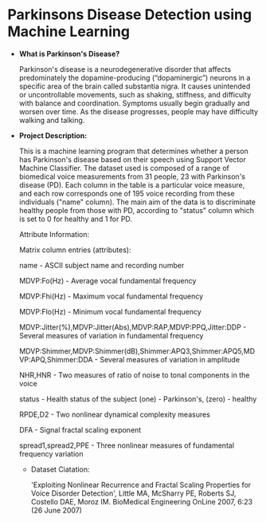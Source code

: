 # Parkinsons Disease Detection using Machine Learning
- **What is Parkinson's Disease?**
  
  Parkinson's disease is a neurodegenerative disorder that affects predominately the dopamine-producing (“dopaminergic”) neurons in a specific area of the brain called substantia nigra. It causes unintended or uncontrollable movements, such as shaking, stiffness, and difficulty with balance and coordination. Symptoms usually begin gradually and worsen over time. As the disease progresses, people may have difficulty walking and talking.

- **Project Description:**

  This is a machine learning program that determines whether a person has Parkinson's disease based on their speech using Support Vector Machine Classifier. The dataset used is composed of a range of biomedical voice measurements from 31 people, 23 with Parkinson's disease (PD). Each column in the table is a particular voice measure, and each row corresponds one of 195 voice recording from these individuals ("name" column). The main aim of the data is to discriminate healthy people from those with PD, according to "status" column which is set to 0 for healthy and 1 for PD.

  Attribute Information:
  

  Matrix column entries (attributes):
  
  name - ASCII subject name and recording number

  MDVP:Fo(Hz) - Average vocal fundamental frequency

  MDVP:Fhi(Hz) - Maximum vocal fundamental frequency

  MDVP:Flo(Hz) - Minimum vocal fundamental frequency
  
  MDVP:Jitter(%),MDVP:Jitter(Abs),MDVP:RAP,MDVP:PPQ,Jitter:DDP - Several
  measures of variation in fundamental frequency
  
  MDVP:Shimmer,MDVP:Shimmer(dB),Shimmer:APQ3,Shimmer:APQ5,MDVP:APQ,Shimmer:DDA - Several measures of variation in amplitude
  
  NHR,HNR - Two measures of ratio of noise to tonal components in the voice
  
  status - Health status of the subject (one) - Parkinson's, (zero) - healthy
  
  RPDE,D2 - Two nonlinear dynamical complexity measures
  
  DFA - Signal fractal scaling exponent
  
  spread1,spread2,PPE - Three nonlinear measures of fundamental frequency variation
  

  - Dataset Ciatation:

    'Exploiting Nonlinear Recurrence and Fractal Scaling Properties for Voice Disorder Detection',
Little MA, McSharry PE, Roberts SJ, Costello DAE, Moroz IM.
BioMedical Engineering OnLine 2007, 6:23 (26 June 2007)

